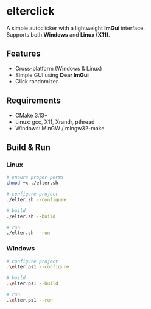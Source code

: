 # elterclick  

A simple autoclicker with a lightweight **ImGui** interface.  
Supports both **Windows** and **Linux (X11)**.  

## Features  
- Cross-platform (Windows & Linux)  
- Simple GUI using **Dear ImGui** 
- Click randomizer

## Requirements
- CMake 3.13+
- Linux: gcc, X11, Xrandr, pthread
- Windows: MinGW / mingw32-make

## Build & Run  

### Linux 
```bash
# ensure proper perms
chmod +x ./elter.sh

# configure project
./elter.sh --configure

# build 
./elter.sh --build

# run       
./elter.sh --run
```

### Windows
```bash
# configure project
.\elter.ps1 --configure 

# build 
.\elter.ps1 --build

# run
.\elter.ps1 --run
```